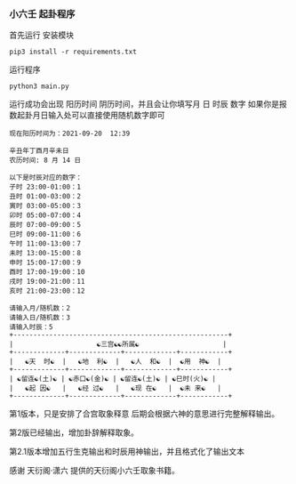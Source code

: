 ### 小六壬 起卦程序

首先运行 安装模块
```
pip3 install -r requirements.txt
```
运行程序 
```
python3 main.py 
```
 
运行成功会出现 阳历时间 阴历时间，并且会让你填写月 日 时辰 数字
如果你是报数起卦月日输入处可以直接使用随机数字即可
```qigua
现在阳历时间为：2021-09-20  12:39

辛丑年丁酉月辛未日
农历时间: 8 月 14 日 

以下是时辰对应的数字：
子时 23:00-01:00：1 
丑时 01:00-03:00：2 
寅时 03:00-05:00：3 
卯时 05:00-07:00：4 
辰时 07:00-09:00：5 
巳时 09:00-11:00：6 
午时 11:00-13:00：7 
未时 13:00-15:00：8 
申时 15:00-17:00：9 
酉时 17:00-19:00：10
戌时 19:00-21:00：11
亥时 21:00-23:00：12 

请输入月/随机数：2
请输入日/随机数：3
请输入时辰：5
+------------------------------------------------------+
|                     ☯三宫☯☯所属☯                     |
+-------------+-------------+-------------+------------+
|   ☯天  时☯  |   ☯地  利☯  |   ☯人  和☯  |  ☯用  神☯  |
+-------------+-------------+-------------+------------+
| ☯留连☯(土)☯ | ☯赤口☯(金)☯ | ☯留连☯(土)☯ | ☯巳时(火)☯ |
|   ☯起 因☯   |   ☯经 过☯   |   ☯现 在☯   |  ☯未 来☯   |
+-------------+-------------+-------------+------------+

```
第1版本，只是安排了合宫取象释意 后期会根据六神的意思进行完整解释输出。

第2版已经输出，增加卦辞解释取象。

第2.1版本增加五行生克输出和时辰用神输出，并且格式化了输出文本

感谢 天衍阁·潇六 提供的天衍阁小六壬取象书籍。
